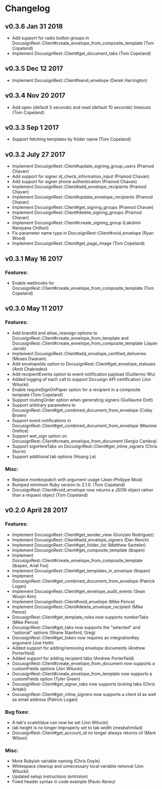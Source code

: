 # Changelog

## v0.3.6 Jan 31 2018

* Add support for radio button groups in DocusignRest::Client#create_envelope_from_composite_template (Tom Copeland)
* Implement DocusignRest::Client#get_document_tabs (Tom Copeland)

## v0.3.5 Dec 12 2017

* Implement DocusignRest::Client#send_envelope (Derek Harrington)

## v0.3.4 Nov 20 2017

* Add open (default 5 seconds) and read (default 10 seconds) timeouts (Tom Copeland)

## v0.3.3 Sep 1 2017

* Support fetching templates by folder name (Tom Copeland)

## v0.3.2 July 27 2017

* Implement DocusignRest::Client#update_signing_group_users (Pramod Chavan)
* Add support for signer id_check_information_input (Pramod Chavan)
* Add support for signer phone authentication (Pramod Chavan)
* Implement DocusignRest::Client#add_envelope_recipients (Pramod Chavan)
* Implement DocusignRest::Client#update_envelope_recipients (Pramod Chavan)
* Implement DocusignRest::Client#get_signing_groups (Pramod Chavan)
* Implement DocusignRest::Client#delete_signing_groups (Pramod Chavan)
* Implement DocusignRest::Client#create_signing_group (Lakshmi Narayana Chitturi)
* Fix parameter name type in DocusignRest::Client#void_envelope (Ryan Wood)
* Implement DocusignRest::Client#get_page_image (Tom Copeland)

## v0.3.1 May 16 2017

### Features:
* Enable webhooks for DocusignRest::Client#create_envelope_from_composite_template (Tom Copeland)

## v0.3.0 May 11 2017

### Features:
* Add brandId and allow_reassign options to DocusignRest::Client#create_envelope_from_template and DocusignRest::Client#create_envelope_from_composite_template (Jayan Jacob)
* Implement DocusignRest::Client#add_envelope_certified_deliveries (Moses Dwaram)
* Add envelopeIds option to DocusignRest::Client#get_envelope_statuses (Amit Chakradeo)
* Add recipientEvents option to event notification payload (Guillermo Wu)
* Added logging of each call to support Docusign API certification (Jon Witucki)
* Enable requireSignOnPaper option for a recipient in a composite template (Tom Copeland)
* Support routingOrder option when generating signers (Guillaume Dott)
* Support arbitrary parameters to DocusignRest::Client#get_combined_document_from_envelope (Coley Brown)
* Support event notifications in DocusignRest::Client#get_combined_document_from_envelope (Maxime Orefice)
* Support wet_sign option on DocusignRest::Client#create_envelope_from_document (Sergio Cambra)
* Support signHereTabs on DocusignRest::Client#get_inline_signers (Chris Sturm)
* Support additional tab options (Hoang Le)

### Misc:
* Replace monkeypatch with argument usage (Jean-Philippe Moal)
* Bumped minimum Ruby version to 2.1.0. (Tom Copeland)
* DocusignRest::Client#void_envelope now returns a JSON object rather than a request object (Tom Copeland)

## v0.2.0 April 28 2017

### Features:
* Implement DocusignRest::Client#get_sender_view (Gonzalo Rodríguez)
* Implement DocusignRest::Client#add_envelope_signers (Dan Rench)
* Implement DocusignRest::Client#get_folder_list (Matthew Santeler)
* Implement DocusignRest::Client#get_composite_template (lbspen)
* Implement DocusignRest::Client#create_envelope_from_composite_template (lbspen, Ariel Fox)
* Implement DocusignRest::Client#get_templates_in_envelope (lbspen)
* Implement DocusignRest::Client#get_combined_document_from_envelope (Patrick Logan)
* Implement DocusignRest::Client#get_envelope_audit_events (Sean Woojin Kim)
* Implement DocusignRest::Client#void_envelope (Mike Pence)
* Implement DocusignRest::Client#delete_envelope_recipient (Mike Pence)
* DocusignRest::Client#get_template_roles now supports numberTabs (Mike Pence)
* DocusignRest::Client#get_tabs now supports the "selected" and "optional" options (Shane Stanford, Greg)
* DocusignRest::Client#get_token now requires an integrationKey argument (Joe Heth)
* Added support for adding/removing envelope documents (Andrew Porterfield)
* Added support for adding recipient tabs (Andrew Porterfield)
* DocusignRest::Client#create_envelope_from_document now supports a customFields options (Jon Witucki)
* DocusignRest::Client#create_envelope_from_template now supports a customFields option (Tyler Green)
* DocusignRest::Client#get_signer_tabs now supports locking tabs (Chris Antaki)
* DocusignRest::Client#get_inline_signers now supports a client id as well as email address (Patrick Logan)

### Bug fixes:
* A tab's scaleValue can now be set (Jon Witucki)
* tab height is no longer improperly set to tab width (mesbahmilad)
* DocusignRest::Client#get_account_id no longer always returns nil (Mark Wilson)

### Misc:
* More Rubyish variable naming (Chris Doyle)
* Whitespace cleanup and unnecessary local variable removal (Jon Witucki)
* Updated setup instructions (entrision)
* Fixed header syntax in code example (Paulo Abreu)
